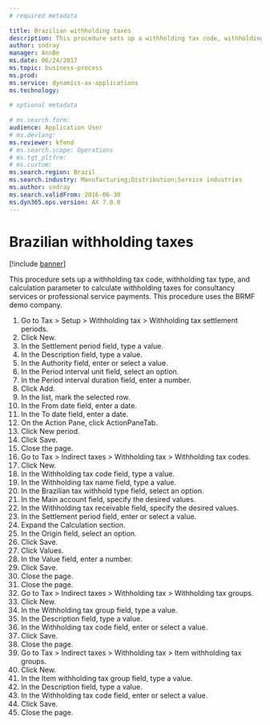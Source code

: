 ```yaml
--- 
# required metadata 
 
title: Brazilian withholding taxes 
description: This procedure sets up a withholding tax code, withholding tax type, and calculation parameter to calculate withholding taxes for consultancy services or professional service payments. 
author: sndray
manager: AnnBe 
ms.date: 06/24/2017
ms.topic: business-process 
ms.prod:  
ms.service: dynamics-ax-applications 
ms.technology:  
 
# optional metadata 
 
# ms.search.form:   
audience: Application User 
# ms.devlang:  
ms.reviewer: kfend
# ms.search.scope: Operations 
# ms.tgt_pltfrm:  
# ms.custom:  
ms.search.region: Brazil
ms.search.industry: Manufacturing;Distribution;Service industries
ms.author: sndray
ms.search.validFrom: 2016-06-30 
ms.dyn365.ops.version: AX 7.0.0 
---
```

# Brazilian withholding taxes 

[!include [banner](../../includes/banner.md)]

This procedure sets up a withholding tax code, withholding tax type, and calculation parameter to calculate withholding taxes for consultancy services or professional service payments. This procedure uses the BRMF demo company.

1. Go to Tax > Setup > Withholding tax > Withholding tax settlement periods.
2. Click New.
3. In the Settlement period field, type a value.
4. In the Description field, type a value.
5. In the Authority field, enter or select a value.
6. In the Period interval unit field, select an option.
7. In the Period interval duration field, enter a number.
8. Click Add.
9. In the list, mark the selected row.
10. In the From date field, enter a date.
11. In the To date field, enter a date.
12. On the Action Pane, click ActionPaneTab.
13. Click New period.
14. Click Save.
15. Close the page.
16. Go to Tax > Indirect taxes > Withholding tax > Withholding tax codes.
17. Click New.
18. In the Withholding tax code field, type a value.
19. In the Withholding tax name field, type a value.
20. In the Brazilian tax withhold type field, select an option.
21. In the Main account field, specify the desired values.
22. In the Withholding tax receivable field, specify the desired values.
23. In the Settlement period field, enter or select a value.
24. Expand the Calculation section.
25. In the Origin field, select an option.
26. Click Save.
27. Click Values.
28. In the Value field, enter a number.
29. Click Save.
30. Close the page.
31. Close the page.
32. Go to Tax > Indirect taxes > Withholding tax > Withholding tax groups.
33. Click New.
34. In the Withholding tax group field, type a value.
35. In the Description field, type a value.
36. In the Withholding tax code field, enter or select a value.
37. Click Save.
38. Close the page.
39. Go to Tax > Indirect taxes > Withholding tax > Item withholding tax groups.
40. Click New.
41. In the Item withholding tax group field, type a value.
42. In the Description field, type a value.
43. In the Withholding tax code field, enter or select a value.
44. Click Save.
45. Close the page.

